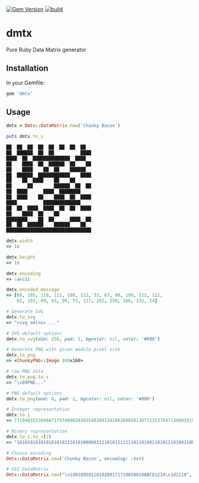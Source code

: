 [![Gem Version](https://badge.fury.io/rb/dmtx.svg)](https://badge.fury.io/rb/dmtx)
[![build](https://github.com/mtgrosser/dmtx/actions/workflows/build.yml/badge.svg)](https://github.com/mtgrosser/dmtx/actions/workflows/build.yml)

# dmtx
Pure Ruby Data Matrix generator

## Installation

In your Gemfile:

```ruby
gem 'dmtx'
```

## Usage

```ruby
dmtx = Dmtx::DataMatrix.new('Chunky Bacon')

puts dmtx.to_s

██  ██  ██  ██  ██  ██  ██  ██  
██  ██████  ██  ██          ████
████  ██  ██████████████  ████  
██    ████  ██  ██████  ██    ██
██    ████    ██  ██    ██████  
██  ██████  ████████████    ████
██    ██  ████    ██    ██      
██      ██        ██████  ██  ██
██  ████      ████  ████████    
██  ████    ██    ████  ██  ████
████          ██████████████    
██  ██  ████  ████  ██  ██  ████
██    ████  ██    ██            
████████    ██  ██      ████  ██
██  ██  ██████    ██████    ██  
████████████████████████████████

dmtx.width
=> 16

dmtx.height
=> 16

dmtx.encoding
=> :ascii

dmtx.encoded_message
=> [68, 105, 118, 111, 108, 122, 33, 67, 98, 100, 112, 111,
    62, 103, 49, 93, 99, 53, 117, 202, 250, 186, 232, 14]

# Generate SVG
dmtx.to_svg
=> "<svg xmlns= ..."

# SVG default options
dmtx.to_svg(dim: 256, pad: 2, bgcolor: nil, color: '#000')

# Generate PNG with given module pixel size
dmtx.to_png
=> <ChunkyPNG::Image 160x160>

# raw PNG data
dmtx.to_png.to_s
=> "\x89PNG..."

# PNG default options
dmtx.to_png(mod: 8, pad: 2, bgcolor: nil, color: '#000')

# Integer representation
dmtx.to_i
=> 77194835539484717974890203635482091341863808501307723137647139603919014133759

# Binary representation
dmtx.to_i.to_s(2)
=> "1010101010101010101110101000001111010111111101101001101011101001100110010100111010111011111100111001011001001000100010000111010110110001101111001011001001101011110000011111110010101101101010111001101001000000111100101000110110101110011100101111111111111111"

# Choose encoding
Dmtx::DataMatrix.new('Chunky Bacon', encoding: :txt)

# GS1 DataMatrix
Dmtx::DataMatrix.new("\x1d01095011010209171719050810ABCD1234\x1d2110", encoding: :gs1)
